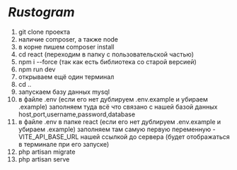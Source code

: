 # <i style="font-style:bold">Rustogram</i>
1) git clone проекта
2) наличие composer, а также node
3) в корне пишем composer install
4) cd react (переходим в папку с пользовательской частью)
5) npm i --force (так как есть библиотека со старой версией)
6) npm run dev
7) открываем ещё один терминал
8) cd ..
9) запускаем базу данных mysql
10) в файле .env (если его нет дублируем .env.example и убираем .example) заполняем туда всё что связано с нашей базой данных host,port,username,password,database
11) в файле .env в папке react (если его нет дублируем .env.example и убираем .example) заполняем там самую первую переменную - VITE_API_BASE_URL нашей ссылкой до сервера (будет отображаться в терминале при его запуске)
12) php artisan migrate
13) php artisan serve